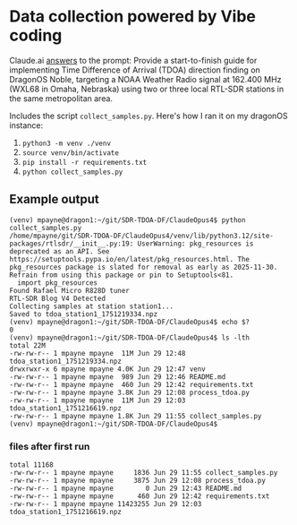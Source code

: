 # Data collection powered by Vibe coding 

Claude.ai [answers](https://claude.ai/share/e9b6884b-1b7e-4dcb-9325-e056f46d50c6) to the prompt: 
  Provide a start-to-finish guide for implementing Time Difference of Arrival (TDOA) direction finding on DragonOS Noble, targeting a NOAA Weather Radio signal at 162.400 MHz (WXL68 in Omaha, Nebraska) using two or three local RTL-SDR stations in the same metropolitan area.

Includes the script `collect_samples.py`.  Here's how I ran it on my dragonOS instance:

1. `python3 -m venv ./venv`
2. `source venv/bin/activate`
3. `pip install -r requirements.txt`
4. `python collect_samples.py`

## Example output

```
(venv) mpayne@dragon1:~/git/SDR-TDOA-DF/ClaudeOpus4$ python collect_samples.py 
/home/mpayne/git/SDR-TDOA-DF/ClaudeOpus4/venv/lib/python3.12/site-packages/rtlsdr/__init__.py:19: UserWarning: pkg_resources is deprecated as an API. See https://setuptools.pypa.io/en/latest/pkg_resources.html. The pkg_resources package is slated for removal as early as 2025-11-30. Refrain from using this package or pin to Setuptools<81.
  import pkg_resources
Found Rafael Micro R828D tuner
RTL-SDR Blog V4 Detected
Collecting samples at station station1...
Saved to tdoa_station1_1751219334.npz
(venv) mpayne@dragon1:~/git/SDR-TDOA-DF/ClaudeOpus4$ echo $?
0
(venv) mpayne@dragon1:~/git/SDR-TDOA-DF/ClaudeOpus4$ ls -lth
total 22M
-rw-rw-r-- 1 mpayne mpayne  11M Jun 29 12:48 tdoa_station1_1751219334.npz
drwxrwxr-x 6 mpayne mpayne 4.0K Jun 29 12:47 venv
-rw-rw-r-- 1 mpayne mpayne  989 Jun 29 12:46 README.md
-rw-rw-r-- 1 mpayne mpayne  460 Jun 29 12:42 requirements.txt
-rw-rw-r-- 1 mpayne mpayne 3.8K Jun 29 12:08 process_tdoa.py
-rw-rw-r-- 1 mpayne mpayne  11M Jun 29 12:03 tdoa_station1_1751216619.npz
-rw-rw-r-- 1 mpayne mpayne 1.8K Jun 29 11:55 collect_samples.py
(venv) mpayne@dragon1:~/git/SDR-TDOA-DF/ClaudeOpus4$ 
```


### files after first run
```
total 11168
-rw-rw-r-- 1 mpayne mpayne     1836 Jun 29 11:55 collect_samples.py
-rw-rw-r-- 1 mpayne mpayne     3875 Jun 29 12:08 process_tdoa.py
-rw-rw-r-- 1 mpayne mpayne        0 Jun 29 12:43 README.md
-rw-rw-r-- 1 mpayne mpayne      460 Jun 29 12:42 requirements.txt
-rw-rw-r-- 1 mpayne mpayne 11423255 Jun 29 12:03 tdoa_station1_1751216619.npz
```
